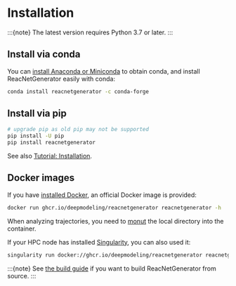 # Installation

:::{note}
The latest version requires Python 3.7 or later.
:::

## Install via conda

You can [install Anaconda or Miniconda](https://conda.io/projects/continuumio-conda/en/latest/user-guide/install/index.html) to obtain conda, and install ReacNetGenerator easily with conda:

```bash
conda install reacnetgenerator -c conda-forge
```

## Install via pip

```bash
# upgrade pip as old pip may not be supported
pip install -U pip
pip install reacnetgenerator
```

See also [Tutorial: Installation](../tutorial/install.ipynb).

## Docker images

If you have [installed Docker](https://docs.docker.com/install/), an official Docker image is provided:

```bash
docker run ghcr.io/deepmodeling/reacnetgenerator reacnetgenerator -h
```

When analyzing trajectories, you need to [monut](https://docs.docker.com/storage/bind-mounts/) the local directory into the container.

If your HPC node has installed [Singularity](https://sylabs.io/docs/), you can also used it:

```bash
singularity run docker://ghcr.io/deepmodeling/reacnetgenerator reacnetgenerator -h
```

:::{note}
See [the build guide](build.md) if you want to build ReacNetGenerator from source.
:::
